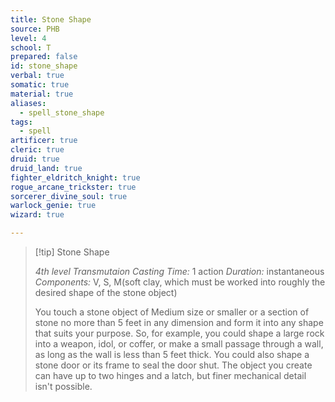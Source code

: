 ```yaml
---
title: Stone Shape
source: PHB
level: 4
school: T
prepared: false
id: stone_shape
verbal: true
somatic: true
material: true
aliases:
  - spell_stone_shape
tags:
  - spell
artificer: true
cleric: true
druid: true
druid_land: true
fighter_eldritch_knight: true
rogue_arcane_trickster: true
sorcerer_divine_soul: true
warlock_genie: true
wizard: true

---
```

>[!tip] Stone Shape
>
> *4th level Transmutaion*
> *Casting Time:* 1 action
> *Duration:* instantaneous
> *Components:* V, S, M(soft clay, which must be worked into roughly the desired shape of the stone object)
>
>You touch a stone object of Medium size or smaller or a section of stone no more than 5 feet in any dimension and form it into any shape that suits your purpose. So, for example, you could shape a large rock into a weapon, idol, or coffer, or make a small passage through a wall, as long as the wall is less than 5 feet thick. You could also shape a stone door or its frame to seal the door shut. The object you create can have up to two hinges and a latch, but finer mechanical detail isn't possible.
>

